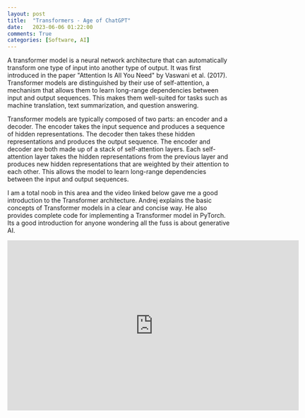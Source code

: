 ```yaml
---
layout: post
title:  "Transformers - Age of ChatGPT"
date:   2023-06-06 01:22:00
comments: True
categories: [Software, AI]
---
```


A transformer model is a neural network architecture that can automatically transform one type of input into another type of output. It was first introduced in the paper "Attention Is All You Need" by Vaswani et al. (2017). Transformer models are distinguished by their use of self-attention, a mechanism that allows them to learn long-range dependencies between input and output sequences. This makes them well-suited for tasks such as machine translation, text summarization, and question answering.

Transformer models are typically composed of two parts: an encoder and a decoder. The encoder takes the input sequence and produces a sequence of hidden representations. The decoder then takes these hidden representations and produces the output sequence. The encoder and decoder are both made up of a stack of self-attention layers. Each self-attention layer takes the hidden representations from the previous layer and produces new hidden representations that are weighted by their attention to each other. This allows the model to learn long-range dependencies between the input and output sequences.

I am a total noob in this area and the video linked below gave me a good introduction to the Transformer architecture. Andrej explains the basic concepts of Transformer models in a clear and concise way. He also provides complete code for implementing a Transformer model in PyTorch. Its a good introduction for anyone wondering all the fuss is about generative AI.

<iframe width="660" height="385" src="https://www.youtube.com/embed/kCc8FmEb1nY" title="YouTube video player" frameborder="0" allow="accelerometer; autoplay; clipboard-write; encrypted-media; gyroscope; picture-in-picture; web-share" allowfullscreen></iframe>